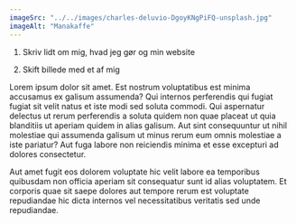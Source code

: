 ```yaml
---
imageSrc: "../../images/charles-deluvio-DgoyKNgPiFQ-unsplash.jpg"
imageAlt: "Manakaffe"
---
```


1. Skriv lidt om mig, hvad jeg gør og min website

2. Skift billede med et af mig

Lorem ipsum dolor sit amet. Est nostrum voluptatibus est minima accusamus ex galisum assumenda? Qui internos perferendis qui fugiat fugiat sit velit natus et iste modi sed soluta commodi.
 Qui aspernatur delectus ut rerum perferendis a soluta quidem non quae placeat ut quia blanditiis ut aperiam quidem in alias galisum. Aut sint consequuntur ut nihil molestiae qui assumenda galisum ut minus rerum eum omnis molestiae a iste pariatur? Aut fuga labore non reiciendis minima et esse excepturi ad dolores consectetur.

Aut amet fugit eos dolorem voluptate hic velit labore ea temporibus quibusdam non officia aperiam sit consequatur sunt id alias voluptatem. Et corporis quae sit saepe dolores aut tempore rerum est voluptate repudiandae hic dicta internos vel necessitatibus veritatis sed unde repudiandae.